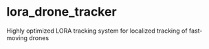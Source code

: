 # lora_drone_tracker
Highly optimized LORA tracking system for localized tracking of fast-moving drones
